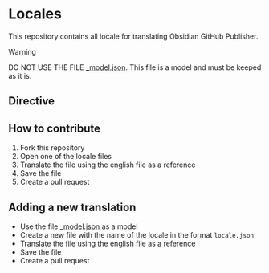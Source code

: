 # Locales

This repository contains all locale for translating Obsidian GitHub Publisher.

> [!WARNING]
> DO NOT USE THE FILE [_model.json](_model.json).
> This file is a model and must be keeped as it is.

## Directive


## How to contribute

1. Fork this repository
2. Open one of the locale files 
3. Translate the file using the english file as a reference
4. Save the file
5. Create a pull request

## Adding a new translation 
- Use the file [_model.json](_model.json) as a model
- Create a new file with the name of the locale in the format `locale.json`
- Translate the file using the english file as a reference
- Save the file
- Create a pull request
